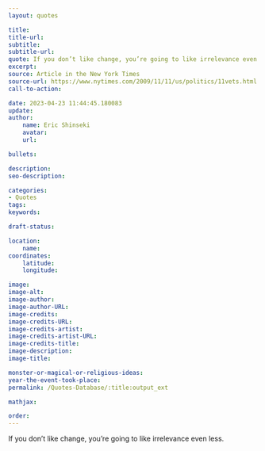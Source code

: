 ```yaml
---
layout: quotes

title:
title-url:
subtitle:
subtitle-url:
quote: If you don’t like change, you’re going to like irrelevance even less.
excerpt:
source: Article in the New York Times
source-url: https://www.nytimes.com/2009/11/11/us/politics/11vets.html
call-to-action:

date: 2023-04-23 11:44:45.180083
update:
author:
    name: Eric Shinseki
    avatar:
    url:

bullets:

description:
seo-description:

categories:
- Quotes
tags:
keywords:

draft-status:

location:
    name:
coordinates:
    latitude:
    longitude:

image:
image-alt:
image-author:
image-author-URL:
image-credits:
image-credits-URL:
image-credits-artist:
image-credits-artist-URL:
image-credits-title:
image-description:
image-title:

monster-or-magical-or-religious-ideas:
year-the-event-took-place:
permalink: /Quotes-Database/:title:output_ext

mathjax:

order:
---
```

If you don’t like change, you’re going to like irrelevance even less.